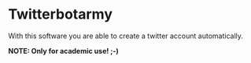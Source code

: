 # Twitterbotarmy
With this software you are able to create a twitter account automatically.

**NOTE: Only for academic use! ;-)**
